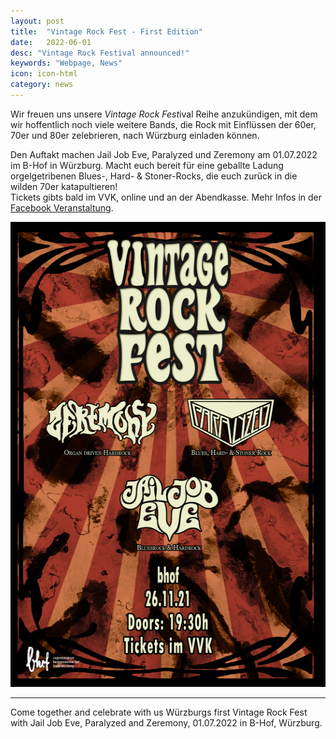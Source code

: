 ```yaml
---
layout: post
title:  "Vintage Rock Fest - First Edition"
date:   2022-06-01
desc: "Vintage Rock Festival announced!"
keywords: "Webpage, News"
icon: icon-html
category: news
---
```


Wir freuen uns unsere <i>Vintage Rock Fest</i>ival Reihe anzukündigen, mit dem wir hoffentlich noch viele weitere Bands, die Rock mit Einflüssen der 60er, 70er und 80er zelebrieren, nach Würzburg einladen können.

Den Auftakt machen Jail Job Eve, Paralyzed und Zeremony am 01.07.2022 im B-Hof in Würzburg. Macht euch bereit für eine geballte Ladung orgelgetribenen Blues-, Hard- & Stoner-Rocks, die euch zurück in die wilden 70er katapultieren!
<br />
Tickets gibts bald im VVK, online und an der Abendkasse. Mehr Infos in der <a href="https://www.facebook.com/events/410984643987340/">Facebook Veranstaltung</a>.

<a href="https://www.facebook.com/events/410984643987340/"><img src="/static/assets/img/landing/vrf_neu.png" height="744px" width="526px"/></a><br />


<hr />
Come together and celebrate with us Würzburgs first Vintage Rock Fest with Jail Job Eve, Paralyzed and Zeremony, 01.07.2022 in B-Hof, Würzburg.
